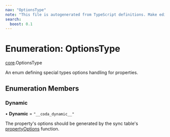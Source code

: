 ```yaml
---
nav: "OptionsType"
note: "This file is autogenerated from TypeScript definitions. Make edits to the comments in the TypeScript file and then run `make docs` to regenerate this file."
search:
  boost: 0.1
---
```

# Enumeration: OptionsType

[core](../modules/core.md).OptionsType

An enum defining special types options handling for properties.

## Enumeration Members

### Dynamic

• **Dynamic** = ``"__coda_dynamic__"``

The property's options should be generated by the sync table's
[propertyOptions](../interfaces/core.DynamicSyncTableOptions.md#propertyoptions) function.
